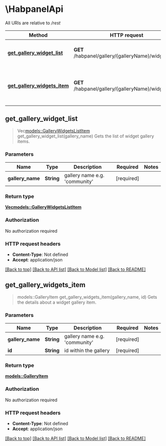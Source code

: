 # \HabpanelApi

All URIs are relative to */rest*

Method | HTTP request | Description
------------- | ------------- | -------------
[**get_gallery_widget_list**](HabpanelApi.md#get_gallery_widget_list) | **GET** /habpanel/gallery/{galleryName}/widgets | Gets the list of widget gallery items.
[**get_gallery_widgets_item**](HabpanelApi.md#get_gallery_widgets_item) | **GET** /habpanel/gallery/{galleryName}/widgets/{id} | Gets the details about a widget gallery item.



## get_gallery_widget_list

> Vec<models::GalleryWidgetsListItem> get_gallery_widget_list(gallery_name)
Gets the list of widget gallery items.

### Parameters


Name | Type | Description  | Required | Notes
------------- | ------------- | ------------- | ------------- | -------------
**gallery_name** | **String** | gallery name e.g. 'community' | [required] |

### Return type

[**Vec<models::GalleryWidgetsListItem>**](GalleryWidgetsListItem.md)

### Authorization

No authorization required

### HTTP request headers

- **Content-Type**: Not defined
- **Accept**: application/json

[[Back to top]](#) [[Back to API list]](../README.md#documentation-for-api-endpoints) [[Back to Model list]](../README.md#documentation-for-models) [[Back to README]](../README.md)


## get_gallery_widgets_item

> models::GalleryItem get_gallery_widgets_item(gallery_name, id)
Gets the details about a widget gallery item.

### Parameters


Name | Type | Description  | Required | Notes
------------- | ------------- | ------------- | ------------- | -------------
**gallery_name** | **String** | gallery name e.g. 'community' | [required] |
**id** | **String** | id within the gallery | [required] |

### Return type

[**models::GalleryItem**](GalleryItem.md)

### Authorization

No authorization required

### HTTP request headers

- **Content-Type**: Not defined
- **Accept**: application/json

[[Back to top]](#) [[Back to API list]](../README.md#documentation-for-api-endpoints) [[Back to Model list]](../README.md#documentation-for-models) [[Back to README]](../README.md)

